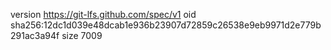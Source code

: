 version https://git-lfs.github.com/spec/v1
oid sha256:12dc1d039e48dcab1e936b23907d72859c26538e9eb9971d2e779b291ac3a94f
size 7009
